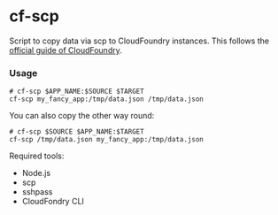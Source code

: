 cf-scp
======

Script to copy data via scp to CloudFoundry instances. This follows the [official guide of CloudFoundry](https://docs.cloudfoundry.org/devguide/deploy-apps/ssh-apps.html#other-ssh-access).

### Usage

```
# cf-scp $APP_NAME:$SOURCE $TARGET
cf-scp my_fancy_app:/tmp/data.json /tmp/data.json
```

You can also copy the other way round:

```
# cf-scp $SOURCE $APP_NAME:$TARGET
cf-scp /tmp/data.json my_fancy_app:/tmp/data.json
```


Required tools:

* Node.js
* scp
* sshpass
* CloudFondry CLI
